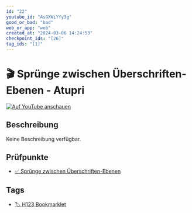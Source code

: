 ```yaml
---
id: "22"
youtube_id: "AsGXWiYYy3g"
good_or_bad: "bad"
web_or_app: "web"
created_at: "2024-03-06 14:24:53"
checkpoint_ids: "[26]"
tag_ids: "[1]"
---
```


# 🎬 Sprünge zwischen Überschriften-Ebenen - Atupri

[![Auf YouTube anschauen](https://img.youtube.com/vi/AsGXWiYYy3g/sddefault.jpg)](https://youtu.be/AsGXWiYYy3g)

## Beschreibung

Keine Beschreibung verfügbar.

## Prüfpunkte

- [✅ Sprünge zwischen Überschriften-Ebenen](/de/wcag/1.3.1a-ueberschriften-struktur/spruenge-zwischen-ueberschriften-ebenen)

## Tags

- [🏷️ H123 Bookmarklet](/de/tags/h123-bookmarklet)

